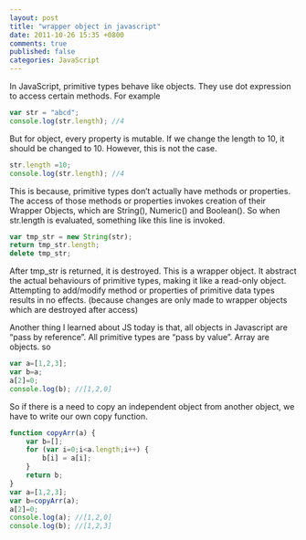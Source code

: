 ```yaml
---
layout: post
title: "wrapper object in javascript"
date: 2011-10-26 15:35 +0800
comments: true
published: false
categories: JavaScript
---
```


In JavaScript, primitive types behave like objects. They use dot expression to access certain methods. For example

```javascript
var str = "abcd";
console.log(str.length); //4
```

But for object, every property is mutable. If we change the length to 10, it should be changed to 10. However, this is not the case.



```javascript
str.length =10;
console.log(str.length); //4
```

This is because, primitive types don’t actually have methods or properties. The access of those methods or properties invokes creation of their Wrapper Objects, which are String(), Numeric() and Boolean(). So when str.length is evaluated, something like this line is invoked.

```javascript
var tmp_str = new String(str); 
return tmp_str.length; 
delete tmp_str;
```

After tmp_str is returned, it is destroyed. This is a wrapper object. It abstract the actual behaviours of primitive types, making it like a read-only object. Attempting to add/modify method or properties of primitive data types results in no effects. (because changes are only made to wrapper objects which are destroyed after access)

Another thing I learned about JS today is that, all objects in Javascript are “pass by reference”. All primitive types are “pass by value”.
Array are objects. so

```javascript
var a=[1,2,3];
var b=a;
a[2]=0;
console.log(b); //[1,2,0]
```

 

So if there is a need to copy an independent object from another object, we have to write our own copy function.

```javascript
function copyArr(a) {
    var b=[];
    for (var i=0;i<a.length;i++) {
        b[i] = a[i];        
    }
    return b;
}
var a=[1,2,3];
var b=copyArr(a);
a[2]=0;
console.log(a); //[1,2,0]
console.log(b); //[1,2,3]
```

